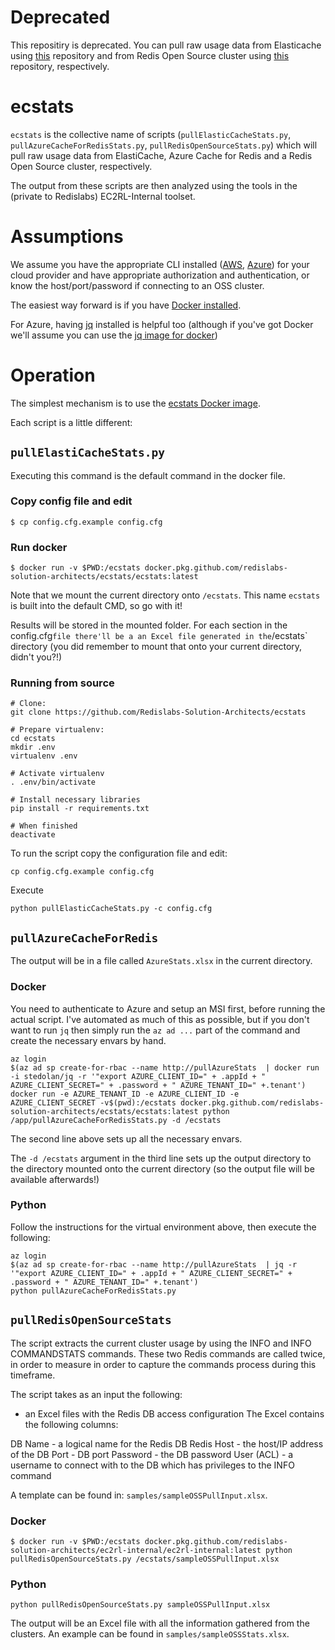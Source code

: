 # Deprecated
This repositiry is deprecated. You can pull raw usage data from Elasticache using [this](https://github.com/Redislabs-Solution-Architects/ecstats2) repository and from Redis Open Source cluster using [this](https://github.com/Redislabs-Solution-Architects/osstats) repository, respectively.
#

# ecstats
`ecstats` is the collective name of scripts (`pullElasticCacheStats.py`, `pullAzureCacheForRedisStats.py`, `pullRedisOpenSourceStats.py`) which will pull raw usage data from ElastiCache, Azure Cache for Redis and a Redis Open Source cluster, respectively.

The output from these scripts are then analyzed using the tools in the (private to Redislabs) EC2RL-Internal toolset.

# Assumptions
We assume you have the appropriate CLI installed ([AWS](https://docs.aws.amazon.com/cli/latest/userguide/cli-chap-install.html), [Azure](https://docs.microsoft.com/en-us/cli/azure/install-azure-cli)) for your cloud provider and have appropriate authorization and authentication, or know the host/port/password if connecting to an OSS cluster.

The easiest way forward is if you have [Docker installed](https://docs.docker.com/get-docker/).

For Azure, having [jq](https://stedolan.github.io/jq/) installed is helpful too (although if you've got Docker we'll assume you can use the [jq image for docker](https://hub.docker.com/r/stedolan/jq))

# Operation
The simplest mechanism is to use the [ecstats Docker image](docker.pkg.github.com/redislabs-solution-architects/ecstats/ecstats:latest).

Each script is a little different:

## `pullElastiCacheStats.py`
Executing this command is the default command in the docker file. 

### Copy config file and edit
```
$ cp config.cfg.example config.cfg
```

### Run docker
```
$ docker run -v $PWD:/ecstats docker.pkg.github.com/redislabs-solution-architects/ecstats/ecstats:latest
```
Note that we mount the current directory onto `/ecstats`. This name `ecstats` is built into the default CMD, so go with it!

Results will be stored in the mounted folder. For each section in the config.cfg` file there'll be a an Excel file generated in the `/ecstats` directory (you did remember to mount that onto your current directory, didn't you?!)

### Running from source

```
# Clone:
git clone https://github.com/Redislabs-Solution-Architects/ecstats

# Prepare virtualenv:
cd ecstats
mkdir .env
virtualenv .env

# Activate virtualenv
. .env/bin/activate

# Install necessary libraries
pip install -r requirements.txt

# When finished
deactivate
```

To run the script copy the configuration file and edit:

```
cp config.cfg.example config.cfg
```

Execute 

```
python pullElasticCacheStats.py -c config.cfg
```

## `pullAzureCacheForRedis`
The output will be in a file called `AzureStats.xlsx` in the current directory.

### Docker
You need to authenticate to Azure and setup an MSI first, before running the actual script. I've automated as much of this as possible, but if you don't want to run `jq` then simply run the `az ad ...` part of the command and create the necessary envars by hand.

```
az login
$(az ad sp create-for-rbac --name http://pullAzureStats  | docker run -i stedolan/jq -r '"export AZURE_CLIENT_ID=" + .appId + " AZURE_CLIENT_SECRET=" + .password + " AZURE_TENANT_ID=" +.tenant')
docker run -e AZURE_TENANT_ID -e AZURE_CLIENT_ID -e AZURE_CLIENT_SECRET -v$(pwd):/ecstats docker.pkg.github.com/redislabs-solution-architects/ecstats/ecstats:latest python /app/pullAzureCacheForRedisStats.py -d /ecstats
```

The second line above sets up all the necessary envars.

The `-d /ecstats` argument in the third line sets up the output directory to the directory mounted onto the current directory (so the output file will be available afterwards!)

### Python
Follow the instructions for the virtual environment above, then execute the following:

```
az login
$(az ad sp create-for-rbac --name http://pullAzureStats  | jq -r '"export AZURE_CLIENT_ID=" + .appId + " AZURE_CLIENT_SECRET=" + .password + " AZURE_TENANT_ID=" +.tenant')
python pullAzureCacheForRedisStats.py
```

## `pullRedisOpenSourceStats`
The script extracts the current cluster usage by using the INFO and INFO COMMANDSTATS commands.
These two Redis commands are called twice, in order to measure in order to capture the commands process during this timeframe. 

The script takes as an input the following:
- an Excel files with the Redis DB access configuration
The Excel contains the following columns:

DB Name - a logical name for the Redis DB
Redis Host - the host/IP address of the DB
Port - DB port
Password - the DB password
User (ACL) - a username to connect with to the DB which has privileges to the INFO command

A template can be found in: `samples/sampleOSSPullInput.xlsx`.

### Docker
```
$ docker run -v $PWD:/ecstats docker.pkg.github.com/redislabs-solution-architects/ec2rl-internal/ec2rl-internal:latest python pullRedisOpenSourceStats.py /ecstats/sampleOSSPullInput.xlsx
```

### Python

```
python pullRedisOpenSourceStats.py sampleOSSPullInput.xlsx
```

The output will be an Excel file with all the information gathered from the clusters. An example can be found in `samples/sampleOSSStats.xlsx`.

